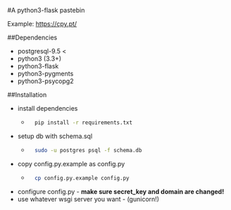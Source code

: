 #A python3-flask pastebin

Example: https://cpy.pt/

##Dependencies

* postgresql-9.5 <
* python3 (3.3+)
* python3-flask
* python3-pygments
* python3-psycopg2

##Installation

* install dependencies
	* ```sh
		pip install -r requirements.txt
		```
* setup db with schema.sql
	* ```sh
		sudo -u postgres psql -f schema.db
		```
* copy config.py.example as config.py
	* ```sh
		cp config.py.example config.py
		```
* configure config.py - **make sure secret_key and domain are changed!**
* use whatever wsgi server you want - (gunicorn!)
